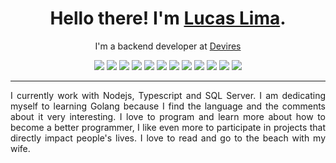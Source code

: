 <h1 align="center">Hello there! I'm <a href="llldc21.github.io">Lucas Lima</a>.</h1>
<p align="center">I'm a backend developer at <a href=http://devires.com.br/>Devires</a></p>
<div align="center">
  <img src="https://img.icons8.com/color/48/000000/html-5.png"/>
  <img src="https://img.icons8.com/color/48/000000/css3.png"/>
  <img src="https://img.icons8.com/color/48/000000/python.png"/>
  <img src="https://img.icons8.com/color/48/000000/golang.png"/>
  <img src="https://img.icons8.com/color/48/000000/typescript.png"/>
  <img src="https://img.icons8.com/color/48/000000/javascript.png"/>
  <img src="https://img.icons8.com/color/48/000000/nodejs.png"/>
  <img src="https://img.icons8.com/dusk/48/000000/docker.png"/>
  <img src="https://img.icons8.com/color/48/000000/postgreesql.png"/>
  <img src="https://img.icons8.com/48/000000/mysql-logo.png"/>
  <img src="https://img.icons8.com/color/48/000000/microsoft-sql-server.png"/>
  <img src="https://img.icons8.com/color/48/000000/mongodb.png"/>
</div>
<hr></hr>
<p align="justify">
I currently work with Nodejs, Typescript and SQL Server.
I am dedicating myself to learning Golang because I find the language and the comments about it very interesting.
I love to program and learn more about how to become a better programmer, I like even more to participate in projects that directly impact people's lives.
I love to read and go to the beach with my wife.
</p>
